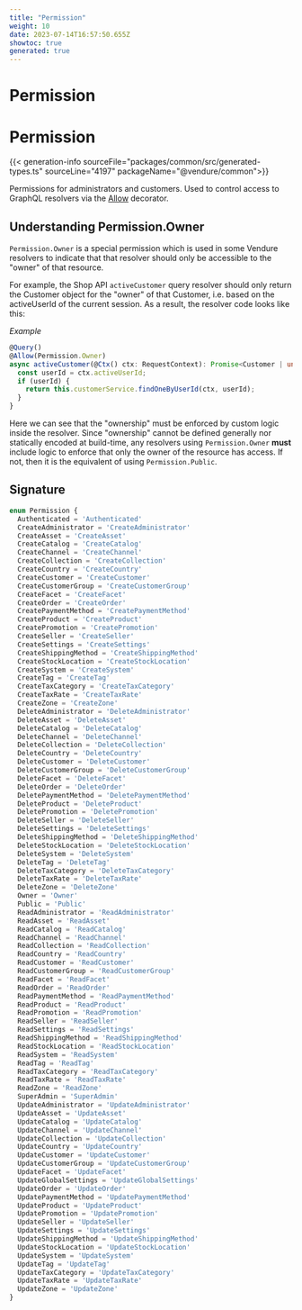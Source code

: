 ```yaml
---
title: "Permission"
weight: 10
date: 2023-07-14T16:57:50.655Z
showtoc: true
generated: true
---
```

<!-- This file was generated from the Vendure source. Do not modify. Instead, re-run the "docs:build" script -->

# Permission
<div class="symbol">


# Permission

{{< generation-info sourceFile="packages/common/src/generated-types.ts" sourceLine="4197" packageName="@vendure/common">}}

Permissions for administrators and customers. Used to control access to
GraphQL resolvers via the <a href='/typescript-api/request/allow-decorator#allow'>Allow</a> decorator.

## Understanding Permission.Owner

`Permission.Owner` is a special permission which is used in some Vendure resolvers to indicate that that resolver should only
be accessible to the "owner" of that resource.

For example, the Shop API `activeCustomer` query resolver should only return the Customer object for the "owner" of that Customer, i.e.
based on the activeUserId of the current session. As a result, the resolver code looks like this:

*Example*

```TypeScript
@Query()
@Allow(Permission.Owner)
async activeCustomer(@Ctx() ctx: RequestContext): Promise<Customer | undefined> {
  const userId = ctx.activeUserId;
  if (userId) {
    return this.customerService.findOneByUserId(ctx, userId);
  }
}
```

Here we can see that the "ownership" must be enforced by custom logic inside the resolver. Since "ownership" cannot be defined generally
nor statically encoded at build-time, any resolvers using `Permission.Owner` **must** include logic to enforce that only the owner
of the resource has access. If not, then it is the equivalent of using `Permission.Public`.

## Signature

```TypeScript
enum Permission {
  Authenticated = 'Authenticated'
  CreateAdministrator = 'CreateAdministrator'
  CreateAsset = 'CreateAsset'
  CreateCatalog = 'CreateCatalog'
  CreateChannel = 'CreateChannel'
  CreateCollection = 'CreateCollection'
  CreateCountry = 'CreateCountry'
  CreateCustomer = 'CreateCustomer'
  CreateCustomerGroup = 'CreateCustomerGroup'
  CreateFacet = 'CreateFacet'
  CreateOrder = 'CreateOrder'
  CreatePaymentMethod = 'CreatePaymentMethod'
  CreateProduct = 'CreateProduct'
  CreatePromotion = 'CreatePromotion'
  CreateSeller = 'CreateSeller'
  CreateSettings = 'CreateSettings'
  CreateShippingMethod = 'CreateShippingMethod'
  CreateStockLocation = 'CreateStockLocation'
  CreateSystem = 'CreateSystem'
  CreateTag = 'CreateTag'
  CreateTaxCategory = 'CreateTaxCategory'
  CreateTaxRate = 'CreateTaxRate'
  CreateZone = 'CreateZone'
  DeleteAdministrator = 'DeleteAdministrator'
  DeleteAsset = 'DeleteAsset'
  DeleteCatalog = 'DeleteCatalog'
  DeleteChannel = 'DeleteChannel'
  DeleteCollection = 'DeleteCollection'
  DeleteCountry = 'DeleteCountry'
  DeleteCustomer = 'DeleteCustomer'
  DeleteCustomerGroup = 'DeleteCustomerGroup'
  DeleteFacet = 'DeleteFacet'
  DeleteOrder = 'DeleteOrder'
  DeletePaymentMethod = 'DeletePaymentMethod'
  DeleteProduct = 'DeleteProduct'
  DeletePromotion = 'DeletePromotion'
  DeleteSeller = 'DeleteSeller'
  DeleteSettings = 'DeleteSettings'
  DeleteShippingMethod = 'DeleteShippingMethod'
  DeleteStockLocation = 'DeleteStockLocation'
  DeleteSystem = 'DeleteSystem'
  DeleteTag = 'DeleteTag'
  DeleteTaxCategory = 'DeleteTaxCategory'
  DeleteTaxRate = 'DeleteTaxRate'
  DeleteZone = 'DeleteZone'
  Owner = 'Owner'
  Public = 'Public'
  ReadAdministrator = 'ReadAdministrator'
  ReadAsset = 'ReadAsset'
  ReadCatalog = 'ReadCatalog'
  ReadChannel = 'ReadChannel'
  ReadCollection = 'ReadCollection'
  ReadCountry = 'ReadCountry'
  ReadCustomer = 'ReadCustomer'
  ReadCustomerGroup = 'ReadCustomerGroup'
  ReadFacet = 'ReadFacet'
  ReadOrder = 'ReadOrder'
  ReadPaymentMethod = 'ReadPaymentMethod'
  ReadProduct = 'ReadProduct'
  ReadPromotion = 'ReadPromotion'
  ReadSeller = 'ReadSeller'
  ReadSettings = 'ReadSettings'
  ReadShippingMethod = 'ReadShippingMethod'
  ReadStockLocation = 'ReadStockLocation'
  ReadSystem = 'ReadSystem'
  ReadTag = 'ReadTag'
  ReadTaxCategory = 'ReadTaxCategory'
  ReadTaxRate = 'ReadTaxRate'
  ReadZone = 'ReadZone'
  SuperAdmin = 'SuperAdmin'
  UpdateAdministrator = 'UpdateAdministrator'
  UpdateAsset = 'UpdateAsset'
  UpdateCatalog = 'UpdateCatalog'
  UpdateChannel = 'UpdateChannel'
  UpdateCollection = 'UpdateCollection'
  UpdateCountry = 'UpdateCountry'
  UpdateCustomer = 'UpdateCustomer'
  UpdateCustomerGroup = 'UpdateCustomerGroup'
  UpdateFacet = 'UpdateFacet'
  UpdateGlobalSettings = 'UpdateGlobalSettings'
  UpdateOrder = 'UpdateOrder'
  UpdatePaymentMethod = 'UpdatePaymentMethod'
  UpdateProduct = 'UpdateProduct'
  UpdatePromotion = 'UpdatePromotion'
  UpdateSeller = 'UpdateSeller'
  UpdateSettings = 'UpdateSettings'
  UpdateShippingMethod = 'UpdateShippingMethod'
  UpdateStockLocation = 'UpdateStockLocation'
  UpdateSystem = 'UpdateSystem'
  UpdateTag = 'UpdateTag'
  UpdateTaxCategory = 'UpdateTaxCategory'
  UpdateTaxRate = 'UpdateTaxRate'
  UpdateZone = 'UpdateZone'
}
```
</div>

